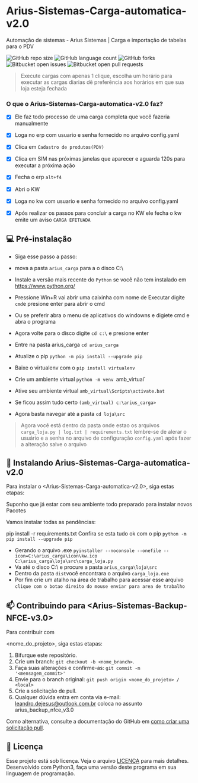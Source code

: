 # Arius-Sistemas-Carga-automatica-v2.0
Automação de sistemas - Arius Sistemas | Carga e importação de tabelas para o PDV

<!---Esses são exemplos. Veja https://shields.io para outras pessoas ou para personalizar este conjunto de escudos. Você pode querer incluir dependências, status do projeto e informações de licença aqui--->

![GitHub repo size](https://img.shields.io/github/repo-size/iuricode/README-template?style=for-the-badge)
![GitHub language count](https://img.shields.io/github/languages/count/iuricode/README-template?style=for-the-badge)
![GitHub forks](https://img.shields.io/github/forks/iuricode/README-template?style=for-the-badge)
![Bitbucket open issues](https://img.shields.io/bitbucket/issues/iuricode/README-template?style=for-the-badge)
![Bitbucket open pull requests](https://img.shields.io/bitbucket/pr-raw/iuricode/README-template?style=for-the-badge)

> Execute cargas com apenas 1 clique, escolha um horário para executar as cargas diarias dê preferência aos horários em que sua loja esteja fechada

### O que o Arius-Sistemas-Carga-automatica-v2.0 faz?

- [x] Ele faz todo processo de uma carga completa que você fazeria manualmente
- [x] Loga no erp com usuario e senha fornecido no arquivo config.yaml
- [x] Clica em `Cadastro de produtos(PDV)`
- [x] Clica em SIM nas próximas janelas que aparecer e aguarda 120s para executar a próxima ação
- [x] Fecha o erp `alt+f4`
- [x] Abri o KW
- [x] Loga no kw com usuario e senha fornecido no arquivo config.yaml
- [x] Após realizar os passos para concluir a carga no KW ele fecha o kw emite um aviso `CARGA EFETUADA`



## 💻 Pré-instalação
<!---Estes são apenas requisitos de exemplo. Adicionar, duplicar ou remover conforme necessário--->
* Siga esse passo a passo:

* mova a pasta `arius_carga` para a o disco C:\\
* Instale a versão mais recente do `Python` se você não tem instalado em https://www.python.org/
* Pressione Win+R vai abrir uma caixinha com nome de Executar digite `cmd`e presione enter para abrir o cmd
* Ou se preferir abra o menu de aplicativos do windowns e digiete cmd e abra o programa
* Agora volte para o disco digite `cd c:\` e presione enter
* Entre na pasta arius_carga `cd arius_carga`
* Atualize o pip `python -m pip install --upgrade pip`
* Baixe o virtualenv com o `pip install virtualenv`
* Crie um ambiente virtual `python -m venv `amb_virtual`
* Ative seu ambiente virtual `amb_virtual\Scripts\activate.bat`
* Se ficou assim tudo certo `(amb_virtual) c:\arius_carga>`
* Agora basta navegar até a pasta `cd loja\src`
> Agora você está dentro da pasta onde estao os arquivos `carga_loja.py | log.txt | requirements.txt`
lembre-se de alerar o usuário e a senha no arquivo de configuração `config.yaml` após fazer a alteração salve o arquivo


## 🚀 Instalando Arius-Sistemas-Carga-automatica-v2.0

Para instalar o <Arius-Sistemas-Carga-automatica-v2.0>, siga estas etapas:
  
 Suponho que já estar com seu ambiente todo preparado para instalar novos Pacotes

 Vamos instalar todas as pendências:

 pip install -r requirements.txt
 Confira se esta tudo ok com o pip `python -m pip install --upgrade pip`
 
 * Gerando o arquivo .exe `pyinstaller --noconsole --onefile --icon=C:\arius_carga\icon\kw.ico C:\arius_carga\loja\src\carga_loja.py`
 * Va até o disco C:\ e procure a pasta `arius_carga\loja\src`
 * Dentro da pasta `dist`você encontrara o arquivo `carga_loja.exe`
 * Por fim crie um  atalho na área de trabalho para acessar esse arquivo `clique com o botao direito do mouse enviar para area de trabalho`


## 📫 Contribuindo para <Arius-Sistemas-Backup-NFCE-v3.0>
<!---Se o seu README for longo ou se você tiver algum processo ou etapas específicas que deseja que os 
contribuidores sigam, considere a criação de um arquivo CONTRIBUTING.md separado---> Para contribuir com
<nome_do_projeto>, siga estas etapas:

1. Bifurque este repositório.
2. Crie um branch: `git checkout -b <nome_branch>`.
3. Faça suas alterações e confirme-as: `git commit -m '<mensagem_commit>'`
4. Envie para o branch original: `git push origin <nome_do_projeto> / <local>`
5. Crie a solicitação de pull.
6. Qualquer dúvida entra em conta via e-mail: leandro.dejesus@outlook.com.br coloca no assunto arius_backup_nfce_v3.0

Como alternativa, consulte a documentação do GitHub em 
[como criar uma solicitação pull](https://help.github.com/en/github/collaborating-with-issues-and-pull-requests/creating-a-pull-request).

## 📝 Licença

Esse projeto está sob licença. Veja o arquivo [LICENÇA](LICENSE.md) para mais detalhes.
Desenvolvido com Python3, faça uma versão deste programa em sua linguagem de programação.
